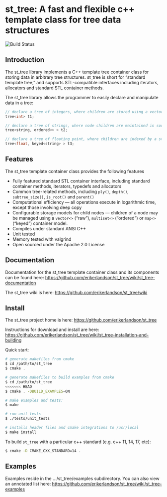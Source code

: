 # st_tree: A fast and flexible c++ template class for tree data structures

![Build Status](https://github.com/erikerlandson/st_tree/workflows/build/badge.svg?branch=develop)

## Introduction
The st_tree library implements a C++ template tree container class for storing data in arbitrary tree structures. st_tree is short for “standard template tree,” and supports STL-compatible interfaces including iterators, allocators and standard STL container methods.

The st_tree library allows the programmer to easily declare and manipulate data in a tree:

```cpp
// declare a tree of integers, where children are stored using a vector storage model
tree<int> t1;  

// declare a tree of strings, where node children are maintained in sorted order
tree<string, ordered<> > t2;

// declare a tree of floating point, where children are indexed by a string label
tree<float, keyed<string> > t3;
```

## Features
The st_tree template container class provides the following features

* Fully featured standard STL container interface, including standard container methods, iterators, typedefs and allocators
* Common tree-related methods, including `ply()`, `depth()`, `subtree_size()`, `is_root()` and `parent()`
* Computational efficiency — all operations execute in logarithmic time, except those involving deep copy
* Configurable storage models for child nodes — children of a node may be managed using a `vector<>` (“raw”), `multiset<>` (“ordered”) or `map<>` (“keyed”) container model.
* Compiles under standard ANSI C++
* Unit tested
* Memory tested with valgrind
* Open sourced under the Apache 2.0 License


## Documentation
Documentation for the st_tree template container class and its components can be found here:
https://github.com/erikerlandson/st_tree/wiki/st_tree-documentation

The st_tree wiki is here:
https://github.com/erikerlandson/st_tree/wiki

## Install
The st_tree project home is here:
https://github.com/erikerlandson/st_tree

Instructions for download and install are here:
https://github.com/erikerlandson/st_tree/wiki/st_tree-installation-and-building

Quick start:
```sh
# generate makefiles from cmake
$ cd /path/to/st_tree
$ cmake .

# generate makefiles to build examples from cmake
$ cd /path/to/st_tree
<<<<<<< HEAD
$ cmake . -DBUILD_EXAMPLES=ON

# make examples and tests:
$ make

# run unit tests
$ ./tests/unit_tests

# installs header files and cmake integrations to /usr/local
$ make install
```

To build `st_tree` with a particular c++ standard (e.g. c++ 11, 14, 17, etc):
```sh
$ cmake -D CMAKE_CXX_STANDARD=14 .
```

## Examples
Examples reside in the .../st_tree/examples subdirectory.   You can also view an annotated list here:
https://github.com/erikerlandson/st_tree/wiki/st_tree-examples

